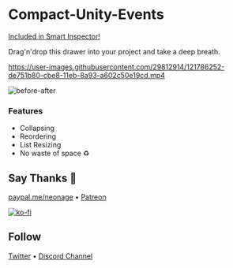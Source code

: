 # Compact-Unity-Events
[Included in Smart Inspector!](https://github.com/neon-age/Smart-Inspector)

Drag'n'drop this drawer into your project and take a deep breath.

https://user-images.githubusercontent.com/29812914/121786252-de751b80-cbe8-11eb-8a93-a602c50e19cd.mp4

![before-after](https://user-images.githubusercontent.com/29812914/121787126-93f69d80-cbee-11eb-9bb7-adcd390ed370.png)

### Features
- Collapsing
- Reordering
- List Resizing
- No waste of space ♻️

## Say Thanks 💊
[paypal.me/neonage](https://paypal.me/neonage) • [Patreon](https://www.patreon.com/neonage?fan_landing=true)

[![ko-fi](https://www.ko-fi.com/img/githubbutton_sm.svg)](https://ko-fi.com/L4L02M51R)

## Follow
[Twitter](https://twitter.com/_neonage) 
• [Discord Channel](https://discord.gg/u6g6zUm9G4)
